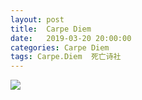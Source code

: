 ```yaml
---
layout: post
title:  Carpe Diem
date:   2019-03-20 20:00:00
categories: Carpe Diem
tags: Carpe.Diem  死亡诗社
---
```


![](http://ws1.sinaimg.cn/large/6a362e2dgy1g19il7oubpj20gk674aue.jpg)
